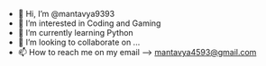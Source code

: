 - 👋 Hi, I’m @mantavya9393
- 👀 I’m interested in Coding and Gaming
- 🌱 I’m currently learning Python
- 💞️ I’m looking to collaborate on ...
- 📫 How to reach me on my email --> mantavya4593@gmail.com

<!---
mantavya9393/mantavya9393 is a ✨ special ✨ repository because its `README.md` (this file) appears on your GitHub profile.
You can click the Preview link to take a look at your changes.
--->
